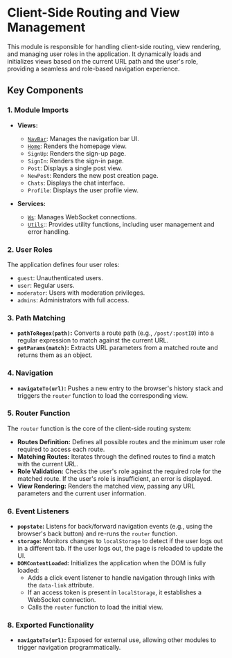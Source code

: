 # Client-Side Routing and View Management

This module is responsible for handling client-side routing, view rendering, and managing user roles in the application.
It dynamically loads and initializes views based on the current URL path and the user's role, providing a seamless and role-based navigation experience.

## Key Components

### 1. Module Imports
- **Views:**
    - [`NavBar`](navbar.md): Manages the navigation bar UI.
    - [`Home`](homeview.md): Renders the homepage view.
    - `SignUp`: Renders the sign-up page.
    - `SignIn`: Renders the sign-in page.
    - `Post`: Displays a single post view.
    - `NewPost`: Renders the new post creation page.
    - `Chats`: Displays the chat interface.
    - `Profile`: Displays the user profile view.

- **Services:**
    - [`Ws`](ws.md): Manages WebSocket connections.
    - [`Utils`](utils.md):: Provides utility functions, including user management and error handling.

### 2. User Roles
The application defines four user roles:
- `guest`: Unauthenticated users.
- `user`: Regular users.
- `moderator`: Users with moderation privileges.
- `admins`: Administrators with full access.

### 3. Path Matching
- **`pathToRegex(path)`:** Converts a route path (e.g., `/post/:postID`) into a regular expression to match against the current URL.
- **`getParams(match)`:** Extracts URL parameters from a matched route and returns them as an object.

### 4. Navigation
- **`navigateTo(url)`:** Pushes a new entry to the browser's history stack and triggers the `router` function to load the corresponding view.

### 5. Router Function
The `router` function is the core of the client-side routing system:
- **Routes Definition:** Defines all possible routes and the minimum user role required to access each route.
- **Matching Routes:** Iterates through the defined routes to find a match with the current URL.
- **Role Validation:** Checks the user's role against the required role for the matched route. If the user's role is insufficient, an error is displayed.
- **View Rendering:** Renders the matched view, passing any URL parameters and the current user information.

### 6. Event Listeners
- **`popstate`:** Listens for back/forward navigation events (e.g., using the browser's back button) and re-runs the `router` function.
- **`storage`:** Monitors changes to `localStorage` to detect if the user logs out in a different tab. If the user logs out, the page is reloaded to update the UI.
- **`DOMContentLoaded`:** Initializes the application when the DOM is fully loaded:
    - Adds a click event listener to handle navigation through links with the `data-link` attribute.
    - If an access token is present in `localStorage`, it establishes a WebSocket connection.
    - Calls the `router` function to load the initial view.

### 8. Exported Functionality
- **`navigateTo(url)`:** Exposed for external use, allowing other modules to trigger navigation programmatically.
